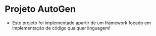 # Projeto AutoGen

* Este projeto foi implementado apartir de um framework focado em implementação de código qualquer linguagem!

